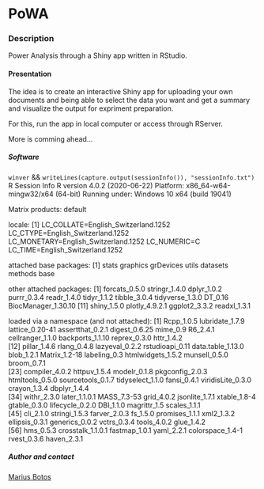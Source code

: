 # PoWA  
  
### Description  

Power Analysis through a Shiny app written in RStudio.  


#### Presentation  

The idea is to create an interactive Shiny app for uploading your own documents and being able to select the data you want and get a summary and visualize the output for expriment preparation.

For this, run the app in local computer or access through RServer.

More is comming ahead...

##### Software
`winver` && `writeLines(capture.output(sessionInfo()), "sessionInfo.txt")`
R Session Info
R version 4.0.2 (2020-06-22)
Platform: x86_64-w64-mingw32/x64 (64-bit)
Running under: Windows 10 x64 (build 19041)

Matrix products: default

locale:
[1] LC_COLLATE=English_Switzerland.1252  LC_CTYPE=English_Switzerland.1252    LC_MONETARY=English_Switzerland.1252 LC_NUMERIC=C                         LC_TIME=English_Switzerland.1252    

attached base packages:
[1] stats     graphics  grDevices utils     datasets  methods   base     

other attached packages:
 [1] forcats_0.5.0       stringr_1.4.0       dplyr_1.0.2         purrr_0.3.4         readr_1.4.0         tidyr_1.1.2         tibble_3.0.4        tidyverse_1.3.0     DT_0.16             BiocManager_1.30.10
[11] shiny_1.5.0         plotly_4.9.2.1      ggplot2_3.3.2       readxl_1.3.1       

loaded via a namespace (and not attached):
 [1] Rcpp_1.0.5        lubridate_1.7.9   lattice_0.20-41   assertthat_0.2.1  digest_0.6.25     mime_0.9          R6_2.4.1          cellranger_1.1.0  backports_1.1.10  reprex_0.3.0      httr_1.4.2       
[12] pillar_1.4.6      rlang_0.4.8       lazyeval_0.2.2    rstudioapi_0.11   data.table_1.13.0 blob_1.2.1        Matrix_1.2-18     labeling_0.3      htmlwidgets_1.5.2 munsell_0.5.0     broom_0.7.1      
[23] compiler_4.0.2    httpuv_1.5.4      modelr_0.1.8      pkgconfig_2.0.3   htmltools_0.5.0   sourcetools_0.1.7 tidyselect_1.1.0  fansi_0.4.1       viridisLite_0.3.0 crayon_1.3.4      dbplyr_1.4.4     
[34] withr_2.3.0       later_1.1.0.1     MASS_7.3-53       grid_4.0.2        jsonlite_1.7.1    xtable_1.8-4      gtable_0.3.0      lifecycle_0.2.0   DBI_1.1.0         magrittr_1.5      scales_1.1.1     
[45] cli_2.1.0         stringi_1.5.3     farver_2.0.3      fs_1.5.0          promises_1.1.1    xml2_1.3.2        ellipsis_0.3.1    generics_0.0.2    vctrs_0.3.4       tools_4.0.2       glue_1.4.2       
[56] hms_0.5.3         crosstalk_1.1.0.1 fastmap_1.0.1     yaml_2.2.1        colorspace_1.4-1  rvest_0.3.6       haven_2.3.1      

##### Author and contact

[Marius Botos](https://twitter.com/MariusBotos)